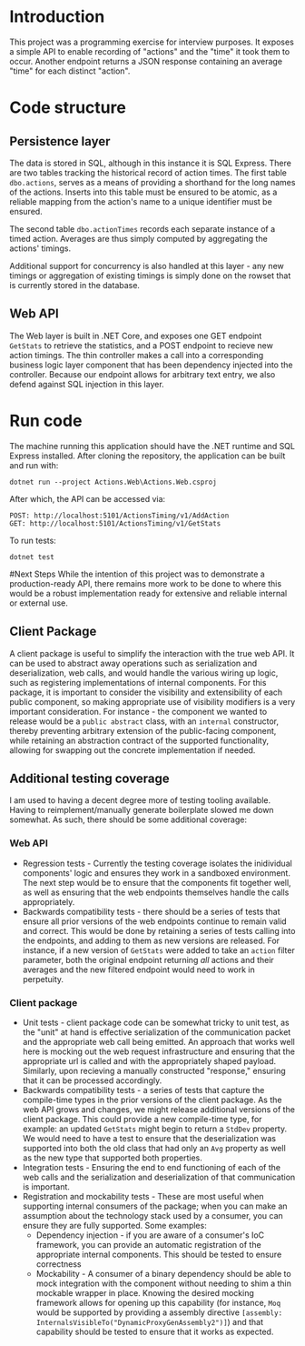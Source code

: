# Introduction
This project was a programming exercise for interview purposes. It exposes a simple API to enable recording of "actions" and the "time" it took them to occur. Another endpoint returns a JSON response containing an average "time" for each distinct "action".

# Code structure
## Persistence layer
The data is stored in SQL, although in this instance it is SQL Express. There are two tables tracking the historical record of action times. The first table `dbo.actions`, serves as a means of providing a shorthand for the long names of the actions. Inserts into this table must be ensured to be atomic, as a reliable mapping from the action's name to a unique identifier must be ensured.

The second table `dbo.actionTimes` records each separate instance of a timed action. Averages are thus simply computed by aggregating the actions' timings.

Additional support for concurrency is also handled at this layer - any new timings or aggregation of existing timings is simply done on the rowset that is currently stored in the database.

## Web API
The Web layer is built in .NET Core, and exposes one GET endpoint `GetStats` to retrieve the statistics, and a POST endpoint to recieve new action timings. The thin controller makes a call into a corresponding business logic layer component that has been dependency injected into the controller. Because our endpoint allows for arbitrary text entry, we also defend against SQL injection in this layer.

# Run code
The machine running this application should have the .NET runtime and SQL Express installed. After cloning the repository, the application can be built and run with:
```
dotnet run --project Actions.Web\Actions.Web.csproj
```
After which, the API can be accessed via:
```
POST: http://localhost:5101/ActionsTiming/v1/AddAction
GET: http://localhost:5101/ActionsTiming/v1/GetStats
```

To run tests:
```
dotnet test
```

#Next Steps
While the intention of this project was to demonstrate a production-ready API, there remains more work to be done to where this would be a robust implementation ready for extensive and reliable internal or external use.
## Client Package
A client package is useful to simplify the interaction with the true web API. It can be used to abstract away operations such as serialization and deserialization, web calls, and would handle the various wiring up logic, such as registering implementations of internal components. For this package, it is important to consider the visibility and extensibility of each public component, so making appropriate use of visibility modifiers is a very important consideration. For instance - the component we wanted to release would be a `public abstract` class, with an `internal` constructor, thereby preventing arbitrary extension of the public-facing component, while retaining an abstraction contract of the supported functionality, allowing for swapping out the concrete implementation if needed.

## Additional testing coverage
I am used to having a decent degree more of testing tooling available. Having to reimplement/manually generate boilerplate slowed me down somewhat. As such, there should be some additional coverage:

### Web API
* Regression tests - Currently the testing coverage isolates the inidividual components' logic and ensures they work in a sandboxed environment. The next step would be to ensure that the components fit together well, as well as ensuring that the web endpoints themselves handle the calls appropriately.
* Backwards compatibility tests - there should be a series of tests that ensure all prior versions of the web endpoints continue to remain valid and correct. This would be done by retaining a series of tests calling into the endpoints, and adding to them as new versions are released. For instance, if a new version of `GetStats` were added to take an `action` filter parameter, both the original endpoint returning _all_ actions and their averages and the new filtered endpoint would need to work in perpetuity.

### Client package
* Unit tests - client package code can be somewhat tricky to unit test, as the "unit" at hand is effective serialization of the communication packet and the appropriate web call being emitted. An approach that works well here is mocking out the web request infrastructure and ensuring that the appropriate url is called and with the appropriately shaped payload. Similarly, upon recieving a manually constructed "response," ensuring that it can be processed accordingly.
* Backwards compatibility tests - a series of tests that capture the compile-time types in the prior versions of the client package. As the web API grows and changes, we might release additional versions of the client package. This could provide a new compile-time type, for example: an updated `GetStats` might begin to return a `StdDev` property. We would need to have a test to ensure that the deserialization was supported into both the old class that had only an `Avg` property as well as the new type that supported both properties.
* Integration tests - Ensuring the end to end functioning of each of the web calls and the serialization and deserialization of that communication is important.
* Registration and mockability tests - These are most useful when supporting internal consumers of the package; when you can make an assumption about the technology stack used by a consumer, you can ensure they are fully supported. Some examples:
	* Dependency injection - if you are aware of a consumer's IoC framework, you can provide an automatic registration of the appropriate internal components. This should be tested to ensure correctness
	* Mockability - A consumer of a binary dependency should be able to mock integration with the component without needing to shim a thin mockable wrapper in place. Knowing the desired mocking framework allows for opening up this capability (for instance, `Moq` would be supported by providing a assembly directive `[assembly: InternalsVisibleTo("DynamicProxyGenAssembly2")]`) and that capability should be tested to ensure that it works as expected.